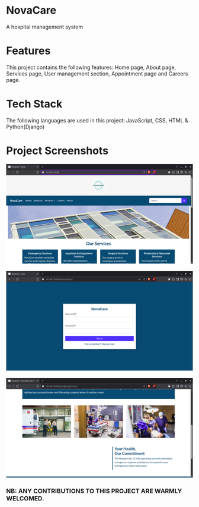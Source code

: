 # NovaCare
A hospital management system

# Features
This project contains the following features: Home page, About page, Services page, 
User management section, Appointment page and Careers page.

# Tech Stack
The following languages are used in this project: JavaScript, CSS, HTML & Python(Django)

# Project Screenshots
![Home page screenshot](static/Images/novacare.png)
<br><br>
![Login page screenshot](static/Images/nova-2.png)
<br><br>
![Services page screenshot](static/Images/nova-1.png)


### NB: ANY CONTRIBUTIONS TO THIS PROJECT ARE WARMLY WELCOMED.

